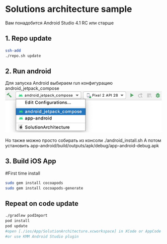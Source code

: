 
# Solutions architecture sample

Вам понадобится Android Studio 4.1 RC или старше

## 1. Repo update
```bash
ssh-add
./repo.sh update
```

## 2. Run android
Для запуска Android выбираем run конфигурацию android_jetpack_compose  
![image_run_config](misc/android_run_configuration.png)
  
Но также можно просто собирать из консоли ./android_install.sh
А потом установить app-android/build/outputs/apk/debug/app-android-debug.apk  

## 3. Build iOS App

#First time install
```bash
sudo gem install cocoapods
sudo gem install cocoapods-generate
```

## Repeat on code update
```bash
./gradlew podImport
pod install
pod update
#open [./ios/App/SolutionArchitecture.xcworkspace] in XCode or AppCode and run project on iOS Emulator
#or use KMM Android Studio plugin
```



